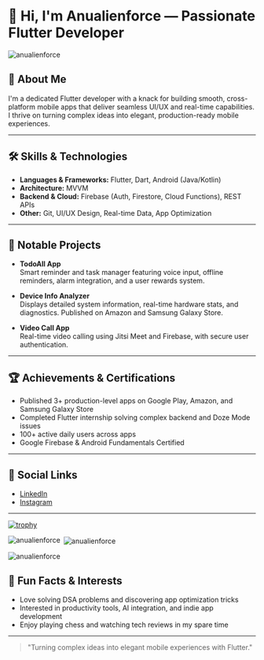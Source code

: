 # 👋 Hi, I'm Anualienforce — Passionate Flutter Developer

<p align="left"> <img src="https://komarev.com/ghpvc/?username=anualienforce&label=Profile%20views&color=0e75b6&style=flat" alt="anualienforce" /> </p>

## 🚀 About Me

I'm a dedicated Flutter developer with a knack for building smooth, cross-platform mobile apps that deliver seamless UI/UX and real-time capabilities. I thrive on turning complex ideas into elegant, production-ready mobile experiences.

---

## 🛠️ Skills & Technologies

- **Languages & Frameworks:** Flutter, Dart, Android (Java/Kotlin)
- **Architecture:** MVVM
- **Backend & Cloud:** Firebase (Auth, Firestore, Cloud Functions), REST APIs
- **Other:** Git, UI/UX Design, Real-time Data, App Optimization

---

## 📱 Notable Projects

- **TodoAll App**  
  Smart reminder and task manager featuring voice input, offline reminders, alarm integration, and a user rewards system.

- **Device Info Analyzer**  
  Displays detailed system information, real-time hardware stats, and diagnostics. Published on Amazon and Samsung Galaxy Store.

- **Video Call App**  
  Real-time video calling using Jitsi Meet and Firebase, with secure user authentication.

---

## 🏆 Achievements & Certifications

- Published 3+ production-level apps on Google Play, Amazon, and Samsung Galaxy Store
- Completed Flutter internship solving complex backend and Doze Mode issues
- 100+ active daily users across apps
- Google Firebase & Android Fundamentals Certified

---

## 🔗 Social Links

- [LinkedIn](https://www.linkedin.com/in/anand-prajapati-03a165314/)
- [Instagram](https://www.instagram.com/alienforce220721) <!-- Add your actual GitHub link here -->
<!-- - [Portfolio / Personal Site](#) <!-- Optional -->

---

[![trophy](https://github-profile-trophy.vercel.app/?username=anualienforce)](https://github.com/ryo-ma/github-profile-trophy)


<p><img align="left" src="https://github-readme-stats.vercel.app/api/top-langs?username=anualienforce&show_icons=true&locale=en&layout=compact" alt="anualienforce" /></p>

<p>&nbsp;<img align="center" src="https://github-readme-stats.vercel.app/api?username=anualienforce&show_icons=true&locale=en" alt="anualienforce" /></p>

<p><img align="center" src="https://github-readme-streak-stats.herokuapp.com/?user=anualienforce&" alt="anualienforce" /></p>

## 🎲 Fun Facts & Interests

- Love solving DSA problems and discovering app optimization tricks
- Interested in productivity tools, AI integration, and indie app development
- Enjoy playing chess and watching tech reviews in my spare time

---

> "Turning complex ideas into elegant mobile experiences with Flutter."
